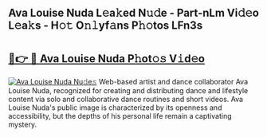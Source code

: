 ## Ava Louise Nuda L𝚎a𝚔ed N𝚞𝚍e - Part-nLm Vi𝚍𝚎o L𝚎a𝚔s - H𝚘𝚝 O𝚗𝚕yf𝚊ns P𝚑𝚘tos LFn3s

# <h2><a href="http://kfalg2c.oniu.top/?m=Ava+Louise+Nuda">🔗👉 🔴 Ava Louise Nuda P𝚑ot𝚘𝚜 V𝚒d𝚎o</a></h2>

[![Ava Louise Nuda Nu𝚍e𝚜](https://i.imgur.com/0qMVB7G.gif)](http://kfalg2c.oniu.top/?m=Ava+Louise+Nuda)
Web-based artist and dance collaborator Ava Louise Nuda, recognized for creating and distributing dance and lifestyle content via solo and collaborative dance routines and short videos. Ava Louise Nuda's public image is characterized by its openness and accessibility, but the depths of his personal life remain a captivating mystery.  
